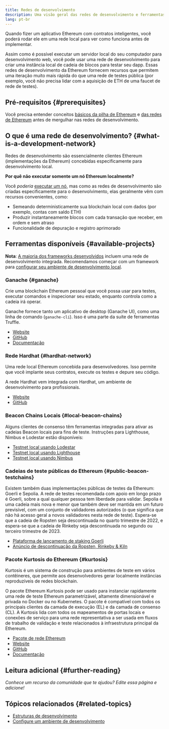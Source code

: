 ```yaml
---
title: Redes de desenvolvimento
description: Uma visão geral das redes de desenvolvimento e ferramentas disponíveis para ajudar a construir aplicativos Ethereum.
lang: pt-br
---
```


Quando fizer um aplicativo Ethereum com contratos inteligentes, você poderá rodar ele em uma rede local para ver como funciona antes de implementar.

Assim como é possível executar um servidor local do seu computador para desenvolvimento web, você pode usar uma rede de desenvolvimento para criar uma instância local de cadeia de blocos para testar seu dapp. Essas redes de desenvolvimento da Ethereum fornecem recursos que permitem uma iteração muito mais rápida do que uma rede de testes pública (por exemplo, você não precisa lidar com a aquisição de ETH de uma faucet de rede de testes).

## Pré-requisitos {#prerequisites}

Você precisa entender conceitos [básicos da pilha de Ethereum](/developers/docs/ethereum-stack/) e [das redes de Ethereum](/developers/docs/networks/) antes de mergulhar nas redes de desenvolvimento.

## O que é uma rede de desenvolvimento? {#what-is-a-development-network}

Redes de desenvolvimento são essencialmente clientes Ethereum (implementações da Ethereum) concebidas especificamente para desenvolvimento local.

**Por quê não executar somente um nó Ethereum localmente?**

Você _poderia_ [executar um nó](/developers/docs/nodes-and-clients/#running-your-own-node), mas como as redes de desenvolvimento são criadas especificamente para o desenvolvimento, elas geralmente vêm com recursos convenientes, como:

- Semeando deterministicamente sua blockchain local com dados (por exemplo, contas com saldo ETH)
- Produzir instantaneamente blocos com cada transação que receber, em ordem e sem atraso
- Funcionalidade de depuração e registro aprimorado

## Ferramentas disponíveis {#available-projects}

**Nota**: [A maioria dos frameworks desenvolvidos](/developers/docs/frameworks/) incluem uma rede de desenvolvimento integrada. Recomendamos começar com um framework para [configurar seu ambiente de desenvolvimento local](/developers/local-environment/).

### Ganache {#ganache}

Crie uma blockchain Ethereum pessoal que você possa usar para testes, executar comandos e inspecionar seu estado, enquanto controla como a cadeia irá operar.

Ganache fornece tanto um aplicativo de desktop (Ganache UI), como uma linha de comando (`ganache-cli`). Isso é uma parte da suíte de ferramentas Truffle.

- [Website](https://www.trufflesuite.com/ganache)
- [GitHub](https://github.com/trufflesuite/ganache)
- [Documentação](https://www.trufflesuite.com/docs/ganache/overview)

### Rede Hardhat {#hardhat-network}

Uma rede local Ethereum concebida para desenvolvedores. Isso permite que você implante seus contratos, execute os testes e depure seu código.

A rede Hardhat vem integrada com Hardhat, um ambiente de desenvolvimento para profissionais.

- [Website](https://hardhat.org/)
- [GitHub](https://github.com/nomiclabs/hardhat)

### Beacon Chains Locais {#local-beacon-chains}

Alguns clientes de consenso têm ferramentas integradas para ativar as cadeias Beacon locais para fins de teste. Instruções para Lighthouse, Nimbus e Lodestar estão disponíveis:

- [Testnet local usando Lodestar](https://chainsafe.github.io/lodestar/usage/local/)
- [Testnet local usando Lighthouse](https://lighthouse-book.sigmaprime.io/setup.html#local-testnets)
- [Testnet local usando Nimbus](https://github.com/status-im/nimbus-eth1/blob/master/fluffy/docs/local_testnet.md)

### Cadeias de teste públicas do Ethereum {#public-beacon-testchains}

Existem também duas implementações públicas de testes da Ethereum: Goerli e Sepolia. A rede de testes recomendada com apoio em longo prazo é Goerli, sobre a qual qualquer pessoa tem liberdade para validar. Sepolia é uma cadeia mais nova e menor que também deve ser mantida em um futuro previsível, com um conjunto de validadores autorizados (o que significa que não há acesso geral a novos validadores nesta rede de teste). Espera-se que a cadeia de Ropsten seja descontinuada no quarto trimestre de 2022, e espera-se que a cadeia de Rinkeby seja descontinuada no segundo ou terceiro trimestre de 2023.

- [Plataforma de lançamento de staking Goerli](https://goerli.launchpad.ethereum.org/)
- [Anúncio de descontinuação da Ropsten, Rinkeby & Kiln](https://blog.ethereum.org/2022/06/21/testnet-deprecation)

### Pacote Kurtosis do Ethereum {#kurtosis}

Kurtosis é um sistema de construção para ambientes de teste em vários contêineres, que permite aos desenvolvedores gerar localmente instâncias reproduzíveis de redes blockchain.

O pacote Ethereum Kurtosis pode ser usado para instanciar rapidamente uma rede de teste Ethereum parametrizável, altamente dimensionável e privada no Docker ou no Kubernetes. O pacote é compatível com todos os principais clientes da camada de execução (EL) e da camada de consenso (CL). A Kurtosis lida com todos os mapeamentos de portas locais e conexões de serviço para uma rede representativa a ser usada em fluxos de trabalho de validação e teste relacionados à infraestrutura principal da Ethereum.

- [Pacote de rede Ethereum](https://github.com/kurtosis-tech/ethereum-package)
- [Website](https://www.kurtosis.com/)
- [GitHub](https://github.com/kurtosis-tech/kurtosis)
- [Documentação](https://docs.kurtosis.com/)

## Leitura adicional {#further-reading}

_Conhece um recurso da comunidade que te ajudou? Edite essa página e adicione!_

## Tópicos relacionados {#related-topics}

- [Estruturas de desenvolvimento](/developers/docs/frameworks/)
- [Configure um ambiente de desenvolvimento](/developers/local-environment/)
